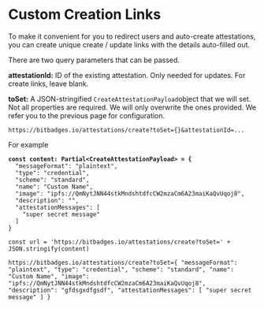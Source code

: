 # Custom Creation Links

To make it convenient for you to redirect users and auto-create attestations, you can create unique create / update links with the details auto-filled out.

There are two query parameters that can be passed.

**attestationId:** ID of the existing attestation. Only needed for updates. For create links, leave blank.

**toSet:** A JSON-stringified `CreateAttestationPayload`object that we will set. Not all properties are required. We will only overwrite the ones provided. We refer you to the previous page for configuration.

```
https://bitbadges.io/attestations/create?toSet={}&attestationId=...
```

For example

<pre class="language-typescript"><code class="lang-typescript"><strong>const content: Partial&#x3C;CreateAttestationPayload> = {
</strong>  "messageFormat": "plaintext",
  "type": "credential",
  "scheme": "standard",
  "name": "Custom Name",
  "image": "ipfs://QmNytJNN44stkMndshtdfcCW2mzaCm6A23maiKaQvUqoj8",
  "description": "",
  "attestationMessages": [
    "super secret message"
  ]
}

const url = 'https://bitbadges.io/attestations/create?toSet=' + JSON.stringify(content)
</code></pre>

```
https://bitbadges.io/attestations/create?toSet={ "messageFormat": "plaintext", "type": "credential", "scheme": "standard", "name": "Custom Name", "image": "ipfs://QmNytJNN44stkMndshtdfcCW2mzaCm6A23maiKaQvUqoj8", "description": "gfdsgxdfgsdf", "attestationMessages": [ "super secret message" ] }
```
